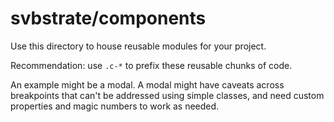 # svbstrate/components
Use this directory to house reusable modules for your project.

Recommendation: use `.c-*` to prefix these reusable chunks of code.

An example might be a modal. A modal might have caveats across breakpoints that can't be addressed using simple classes, and need custom properties and magic numbers to work as needed.
